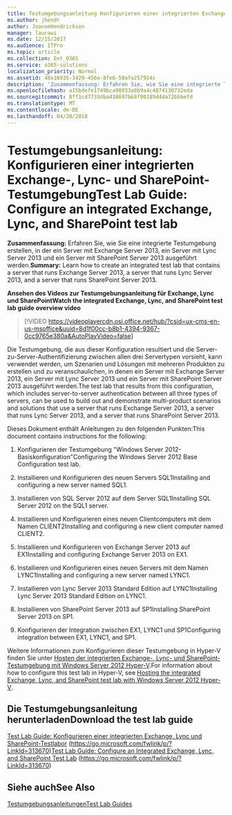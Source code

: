 ```yaml
---
title: Testumgebungsanleitung Konfigurieren einer integrierten Exchange-, Lync- und SharePoint-Testumgebung
ms.author: jhendr
author: JoanneHendrickson
manager: laurawi
ms.date: 12/15/2017
ms.audience: ITPro
ms.topic: article
ms.collection: Ent_O365
ms.service: o365-solutions
localization_priority: Normal
ms.assetid: 48e16935-3429-456a-8fe6-50afa257924c
description: 'Zusammenfassung: Erfahren Sie, wie Sie eine integrierte Testumgebung erstellen, in der ein Server mit Exchange Server 2013, ein Server mit Lync Server 2013 und ein Server mit SharePoint Server 2013 ausgeführt werden.'
ms.openlocfilehash: a15bdefe1749bca98933a8b9a4c4874130732eda
ms.sourcegitcommit: 8ff1cd7733dba438697b68f90189d4da72bbbefd
ms.translationtype: MT
ms.contentlocale: de-DE
ms.lasthandoff: 04/20/2018
---
```

# <a name="test-lab-guide-configure-an-integrated-exchange-lync-and-sharepoint-test-lab"></a><span data-ttu-id="87ae0-103">Testumgebungsanleitung: Konfigurieren einer integrierten Exchange-, Lync- und SharePoint-Testumgebung</span><span class="sxs-lookup"><span data-stu-id="87ae0-103">Test Lab Guide: Configure an integrated Exchange, Lync, and SharePoint test lab</span></span>

 <span data-ttu-id="87ae0-104">**Zusammenfassung:** Erfahren Sie, wie Sie eine integrierte Testumgebung erstellen, in der ein Server mit Exchange Server 2013, ein Server mit Lync Server 2013 und ein Server mit SharePoint Server 2013 ausgeführt werden.</span><span class="sxs-lookup"><span data-stu-id="87ae0-104">**Summary:** Learn how to create an integrated test lab that contains a server that runs Exchange Server 2013, a server that runs Lync Server 2013, and a server that runs SharePoint Server 2013.</span></span>
 
<span data-ttu-id="87ae0-105">**Ansehen des Videos zur Testumgebungsanleitung für Exchange, Lync und SharePoint**</span><span class="sxs-lookup"><span data-stu-id="87ae0-105">**Watch the integrated Exchange, Lync, and SharePoint test lab guide overview video**</span></span>

> [!VIDEO https://videoplayercdn.osi.office.net/hub/?csid=ux-cms-en-us-msoffice&uuid=8d1f00cc-b8b1-4394-9367-0cc9765e380a&AutoPlayVideo=false]
 
<span data-ttu-id="87ae0-106">Die Testumgebung, die aus dieser Konfiguration resultiert und die Server-zu-Server-Authentifizierung zwischen allen drei Servertypen vorsieht, kann verwendet werden, um Szenarien und Lösungen mit mehreren Produkten zu erstellen und zu veranschaulichen, in denen ein Server mit Exchange Server 2013, ein Server mit Lync Server 2013 und ein Server mit SharePoint Server 2013 ausgeführt werden.</span><span class="sxs-lookup"><span data-stu-id="87ae0-106">The test lab that results from this configuration, which includes server-to-server authentication between all three types of servers, can be used to build out and demonstrate multi-product scenarios and solutions that use a server that runs Exchange Server 2013, a server that runs Lync Server 2013, and a server that runs SharePoint Server 2013.</span></span>
  
<span data-ttu-id="87ae0-107">Dieses Dokument enthält Anleitungen zu den folgenden Punkten:</span><span class="sxs-lookup"><span data-stu-id="87ae0-107">This document contains instructions for the following:</span></span>
  
1. <span data-ttu-id="87ae0-108">Konfigurieren der Testumgebung "Windows Server 2012-Basiskonfiguration"</span><span class="sxs-lookup"><span data-stu-id="87ae0-108">Configuring the Windows Server 2012 Base Configuration test lab.</span></span>
    
2. <span data-ttu-id="87ae0-109">Installieren und Konfigurieren des neuen Servers SQL1</span><span class="sxs-lookup"><span data-stu-id="87ae0-109">Installing and configuring a new server named SQL1.</span></span>
    
3. <span data-ttu-id="87ae0-110">Installieren von SQL Server 2012 auf dem Server SQL1</span><span class="sxs-lookup"><span data-stu-id="87ae0-110">Installing SQL Server 2012 on the SQL1 server.</span></span>
    
4. <span data-ttu-id="87ae0-111">Installieren und Konfigurieren eines neuen Clientcomputers mit dem Namen CLIENT2</span><span class="sxs-lookup"><span data-stu-id="87ae0-111">Installing and configuring a new client computer named CLIENT2.</span></span>
    
5. <span data-ttu-id="87ae0-112">Installieren und Konfigurieren von Exchange Server 2013 auf EX1</span><span class="sxs-lookup"><span data-stu-id="87ae0-112">Installing and configuring Exchange Server 2013 on EX1.</span></span>
    
6. <span data-ttu-id="87ae0-113">Installieren und Konfigurieren eines neuen Servers mit dem Namen LYNC1</span><span class="sxs-lookup"><span data-stu-id="87ae0-113">Installing and configuring a new server named LYNC1.</span></span>
    
7. <span data-ttu-id="87ae0-114">Installieren von Lync Server 2013 Standard Edition auf LYNC1</span><span class="sxs-lookup"><span data-stu-id="87ae0-114">Installing Lync Server 2013 Standard Edition on LYNC1.</span></span>
    
8. <span data-ttu-id="87ae0-115">Installieren von SharePoint Server 2013 auf SP1</span><span class="sxs-lookup"><span data-stu-id="87ae0-115">Installing SharePoint Server 2013 on SP1.</span></span>
    
9. <span data-ttu-id="87ae0-116">Konfigurieren der Integration zwischen EX1, LYNC1 und SP1</span><span class="sxs-lookup"><span data-stu-id="87ae0-116">Configuring integration between EX1, LYNC1, and SP1.</span></span>
    
<span data-ttu-id="87ae0-117">Weitere Informationen zum Konfigurieren dieser Testumgebung in Hyper-V finden Sie unter [Hosten der integrierten Exchange-, Lync- und SharePoint-Testumgebung mit Windows Server 2012 Hyper-V](https://social.technet.microsoft.com/wiki/contents/articles/18483.hosting-the-integrated-exchange-lync-and-sharepoint-test-lab-with-windows-server-2012-hyper-v.aspx).</span><span class="sxs-lookup"><span data-stu-id="87ae0-117">For information about how to configure this test lab in Hyper-V, see [Hosting the integrated Exchange, Lync, and SharePoint test lab with Windows Server 2012 Hyper-V](https://social.technet.microsoft.com/wiki/contents/articles/18483.hosting-the-integrated-exchange-lync-and-sharepoint-test-lab-with-windows-server-2012-hyper-v.aspx).</span></span>
  
## <a name="download-the-test-lab-guide"></a><span data-ttu-id="87ae0-118">Die Testumgebungsanleitung herunterladen</span><span class="sxs-lookup"><span data-stu-id="87ae0-118">Download the test lab guide</span></span>

<span data-ttu-id="87ae0-119">[Test Lab Guide: Konfigurieren einer integrierten Exchange, Lync und SharePoint-Testlabor](https://go.microsoft.com/fwlink/p/?LinkId=313670) (https://go.microsoft.com/fwlink/p/?LinkId=313670)</span><span class="sxs-lookup"><span data-stu-id="87ae0-119">[Test Lab Guide: Configure an Integrated Exchange, Lync, and SharePoint Test Lab](https://go.microsoft.com/fwlink/p/?LinkId=313670) (https://go.microsoft.com/fwlink/p/?LinkId=313670)</span></span>
  
## <a name="see-also"></a><span data-ttu-id="87ae0-120">Siehe auch</span><span class="sxs-lookup"><span data-stu-id="87ae0-120">See Also</span></span>

[<span data-ttu-id="87ae0-121">Testumgebungsanleitungen</span><span class="sxs-lookup"><span data-stu-id="87ae0-121">Test Lab Guides</span></span>](https://go.microsoft.com/fwlink/p/?LinkId=202817)




